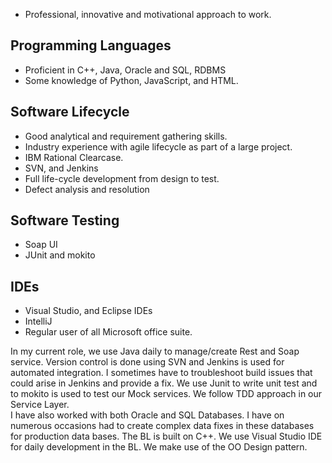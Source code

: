 *	Professional, innovative and motivational approach to work.

## Programming Languages
*	Proficient in C++, Java, Oracle and SQL, 
RDBMS
*	Some knowledge of Python, JavaScript, and HTML.

## Software Lifecycle
*	Good analytical and requirement gathering skills. 
*	Industry experience with agile lifecycle as part of a large project. 
*	IBM Rational Clearcase.
*	SVN, and Jenkins
*	Full life-cycle development from design to test. 
*	Defect analysis and resolution

## Software Testing
*	Soap UI
* JUnit and mokito
## IDEs
*	Visual Studio, and Eclipse IDEs
*	IntelliJ
*	Regular user of all Microsoft office suite.

In my current role, we use Java daily to manage/create Rest and Soap service.
Version control is done using SVN and Jenkins is used for automated integration. I sometimes have to troubleshoot build issues that could arise in Jenkins and provide a fix. We use Junit to write unit test and to mokito is used to test our Mock services. We follow TDD  approach in our Service Layer.  
I have also worked  with both Oracle and SQL Databases. I have on numerous occasions had to create complex data fixes in these databases for production data bases.
The BL is built on C++. We use Visual Studio IDE for daily development in the BL. 
We make use of the OO Design pattern.
